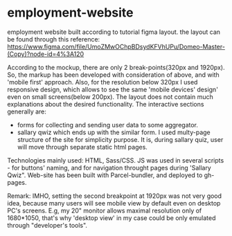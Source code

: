 # employment-website
employment website built according to tutorial figma layout.
the layout can be found through this reference: https://www.figma.com/file/UmoZMwOChpBDsydKFVhUPu/Domeo-Master-(Copy)?node-id=4%3A120

According to the mockup, there are only 2 break-points(320px and 1920px).
So, the markup has been developed with consideration of above, and with 'mobile first' approach. Also, for the resolution below 320px I used responsive design,
which allows to see the same 'mobile devices' design' even on small screens(below 200px).
The layout does not contain much explanations about the desired functionality. The interactive sections generally are:
- forms for collecting and sending user data to some aggregator.
- sallary qwiz which ends up with the similar form. 
I used multy-page structure of the site for simplicity purpose.
It is, during sallary quiz, user will move through separate static html pages. 

Technologies mainly used: HTML, Sass/CSS. JS was used in several scripts -  for buttons' naming, and for navigation throught pages during 'Sallary Qwiz".
Web-site has been built with Parcel-bundler, and deployed to gh-pages.

Remark: IMHO, setting the second breakpoint at 1920px was not very good idea, because many users will see mobile view by default even on desktop PC's screens. 
E.g, my 20" monitor allows maximal resolution only of 1680*1050, that's why 'desktop view' in my case could be only emulated through "developer's tools".

